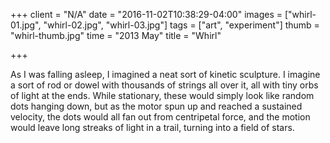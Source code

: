 +++
client = "N/A"
date = "2016-11-02T10:38:29-04:00"
images = ["whirl-01.jpg", "whirl-02.jpg", "whirl-03.jpg"]
tags = ["art", "experiment"]
thumb = "whirl-thumb.jpg"
time = "2013 May"
title = "Whirl"

+++

As I was falling asleep, I imagined a neat sort of kinetic sculpture. I imagine a sort of rod or dowel with thousands of strings all over it, all with tiny orbs of light at the ends. While stationary, these would simply look like random dots hanging down, but as the motor spun up and reached a sustained velocity, the dots would all fan out from centripetal force, and the motion would leave long streaks of light in a trail, turning into a field of stars.
